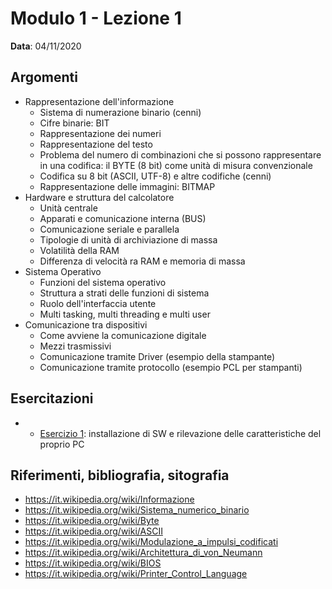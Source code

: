 # Modulo 1 - Lezione 1

__Data__: 04/11/2020

## Argomenti

- Rappresentazione dell'informazione
  - Sistema di numerazione binario (cenni)
  - Cifre binarie: BIT
  - Rappresentazione dei numeri
  - Rappresentazione del testo
  - Problema del numero di combinazioni che si possono rappresentare in una codifica: il BYTE (8 bit) come unità di misura convenzionale
  - Codifica su 8 bit (ASCII, UTF-8) e altre codifiche (cenni)
  - Rappresentazione delle immagini: BITMAP
- Hardware e struttura del calcolatore
  - Unità centrale
  - Apparati e comunicazione interna (BUS)
  - Comunicazione seriale e parallela
  - Tipologie di unità di archiviazione di massa
  - Volatilità della RAM
  - Differenza di velocità ra RAM e memoria di massa
- Sistema Operativo
  - Funzioni del sistema operativo
  - Struttura a strati delle funzioni di sistema
  - Ruolo dell'interfaccia utente
  - Multi tasking, multi threading e multi user
- Comunicazione tra dispositivi
  - Come avviene la comunicazione digitale
  - Mezzi trasmissivi
  - Comunicazione tramite Driver (esempio della stampante)
  - Comunicazione tramite protocollo (esempio PCL per stampanti) 

## Esercitazioni

- - [Esercizio 1](/modulo-01/esercizio-1.md): installazione di SW e rilevazione delle caratteristiche del proprio PC


## Riferimenti, bibliografia, sitografia

- https://it.wikipedia.org/wiki/Informazione
- https://it.wikipedia.org/wiki/Sistema_numerico_binario
- https://it.wikipedia.org/wiki/Byte
- https://it.wikipedia.org/wiki/ASCII
- https://it.wikipedia.org/wiki/Modulazione_a_impulsi_codificati
- https://it.wikipedia.org/wiki/Architettura_di_von_Neumann
- https://it.wikipedia.org/wiki/BIOS
- https://it.wikipedia.org/wiki/Printer_Control_Language